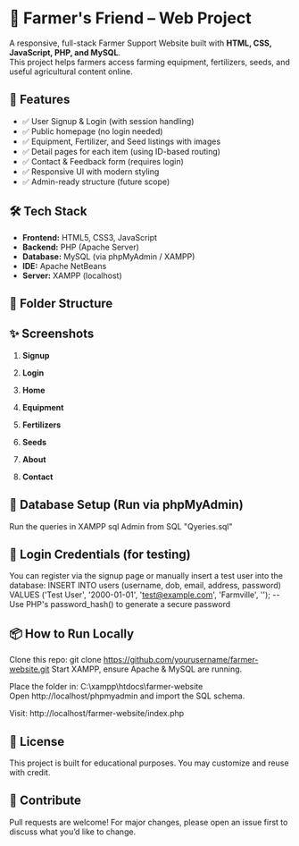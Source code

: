 # 🌾 Farmer's Friend – Web Project

A responsive, full-stack Farmer Support Website built with **HTML, CSS, JavaScript, PHP, and MySQL**.  
This project helps farmers access farming equipment, fertilizers, seeds, and useful agricultural content online.



## 🚀 Features

- ✅ User Signup & Login (with session handling)
- ✅ Public homepage (no login needed)
- ✅ Equipment, Fertilizer, and Seed listings with images
- ✅ Detail pages for each item (using ID-based routing)
- ✅ Contact & Feedback form (requires login)
- ✅ Responsive UI with modern styling
- ✅ Admin-ready structure (future scope)



## 🛠️ Tech Stack

- **Frontend:** HTML5, CSS3, JavaScript
- **Backend:** PHP (Apache Server)
- **Database:** MySQL (via phpMyAdmin / XAMPP)
- **IDE:** Apache NetBeans
- **Server:** XAMPP (localhost)



## 📁 Folder Structure






## ✨ Screenshots

1. **Signup**


2. **Login**


3. **Home**


4. **Equipment**


5. **Fertilizers**


6. **Seeds**


7. **About**


8. **Contact**


## 🧩 Database Setup (Run via phpMyAdmin)

Run the queries in XAMPP sql Admin from SQL "Qyeries.sql"


## 🔐 Login Credentials (for testing)

You can register via the signup page or manually insert a test user into the database:
INSERT INTO users (username, dob, email, address, password)
VALUES ('Test User', '2000-01-01', 'test@example.com', 'Farmville', ''); 
-- Use PHP's password_hash() to generate a secure password

## 📦 How to Run Locally

Clone this repo:
git clone https://github.com/yourusername/farmer-website.git
Start XAMPP, ensure Apache & MySQL are running.

Place the folder in:
C:\xampp\htdocs\farmer-website\
Open http://localhost/phpmyadmin and import the SQL schema.

Visit:
http://localhost/farmer-website/index.php

## 📝 License
This project is built for educational purposes. You may customize and reuse with credit.

##  🙌 Contribute
Pull requests are welcome! For major changes, please open an issue first to discuss what you’d like to change.
